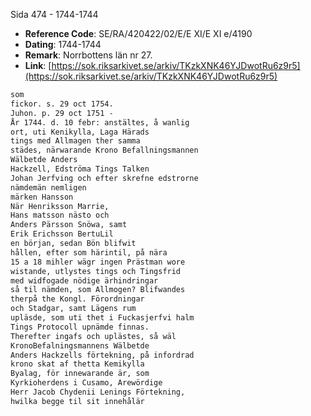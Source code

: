 Sida 474 - 1744-1744

- **Reference Code**: SE/RA/420422/02/E/E XI/E XI e/4190
- **Dating**: 1744-1744
- **Remark**: Norrbottens län nr 27.
- **Link**: [https://sok.riksarkivet.se/arkiv/TKzkXNK46YJDwotRu6z9r5](https://sok.riksarkivet.se/arkiv/TKzkXNK46YJDwotRu6z9r5)

```txt linenums="1"
som
fickor. s. 29 oct 1754.
Juhon. p. 29 oct 1751 -
År 1744. d. 10 febr: anstältes, å wanlig
ort, uti Kenikylla, Laga Härads
tings med Allmagen ther samma
städes, närwarande Krono Befallningsmannen
Wälbetde Anders
Hackzell, Edströma Tings Talken
Johan Jerfving och efter skrefne edstrorne
nämdemän nemligen
märken Hansson
När Henriksson Marrie,
Hans matsson nästo och
Anders Pärsson Snöwa, samt
Erik Erichsson BertuLil
en början, sedan Bön blifwit
hållen, efter som härintil, på nära
15 a 18 mihler wägr ingen Prästman wore
wistande, utlystes tings och Tingsfrid
med widfogade nödige ärhindringar
så til nämden, som Allmogen? Blifwandes
therpå the Kongl. Förordningar
och Stadgar, samt Lägens rum
upläsde, som uti thet i Fuckasjerfvi halm
Tings Protocoll upnämde finnas.
Therefter ingafs och uplästes, så wäl
KronoBefalningsmannens Wälbetde
Anders Hackzells förtekning, på infordrad
krono skat af thetta Kemikylla
Byalag, för innewarande är, som
Kyrkioherdens i Cusamo, Arewördige
Herr Jacob Chydenii Lenings Förtekning,
hwilka begge til sit innehålär
```
